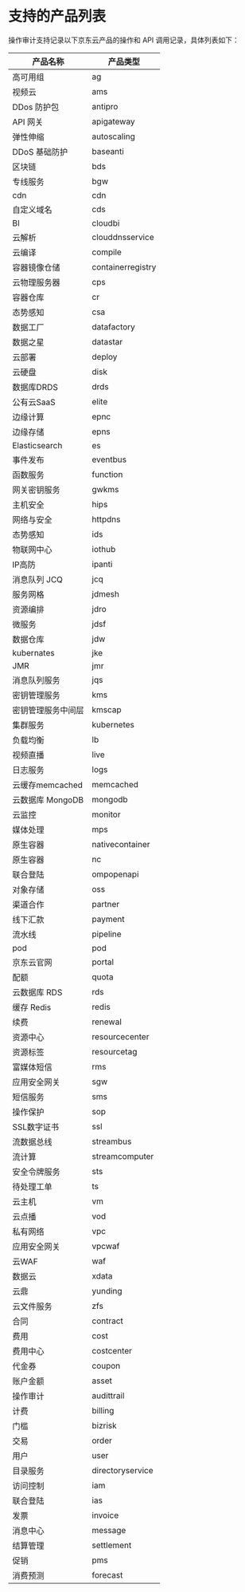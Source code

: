 # 支持的产品列表
 操作审计支持记录以下京东云产品的操作和 API 调用记录，具体列表如下：

| 产品名称 | 产品类型         |
|----------|------------------|
| 高可用组 | ag                 |
| 视频云    | ams              |
| DDos 防护包 | antipro     |
| API 网关 |  apigateway    |
| 弹性伸缩	| autoscaling   |
| DDoS 基础防护 | baseanti    |
| 区块链 | bds  |
| 专线服务	 |bgw  |
| cdn	| cdn |
| 自定义域名 |	cds |
| BI |	cloudbi |
| 云解析	| clouddnsservice |
| 云编译	| compile |
| 容器镜像仓储	| containerregistry |
| 云物理服务器 |	cps |
| 容器仓库	| cr |
| 态势感知 |	csa |
| 数据工厂	| datafactory |
| 数据之星	| datastar |
| 云部署 |	deploy |
| 云硬盘	|disk |
| 数据库DRDS |	drds |
| 公有云SaaS |	elite |
| 边缘计算 |	epnc |
| 边缘存储	| epns |
|Elasticsearch |	es |
| 事件发布 |	eventbus |
| 函数服务	 | function |
| 网关密钥服务	 | gwkms |
| 主机安全 |	hips |
| 网络与安全	 | httpdns |
| 态势感知	 | ids |
| 物联网中心 |	iothub
| IP高防	 | ipanti |
| 消息队列 JCQ	 | jcq |
| 服务网格	 | jdmesh |
| 资源编排	 | jdro |
| 微服务	 | jdsf |
| 数据仓库	 | jdw |
| kubernates	 | jke |
| JMR	 | jmr |
| 消息队列服务	 | jqs |
| 密钥管理服务	 | kms |
| 密钥管理服务中间层	 | kmscap |
| 集群服务 |	kubernetes |
| 负载均衡 |	lb |
| 视频直播 |	live |
| 日志服务 |	logs |
| 云缓存memcached |	memcached |
| 云数据库 MongoDB |	mongodb |
| 云监控 |	monitor |
| 媒体处理 |	mps |
| 原生容器	 | nativecontainer |
| 原生容器 |	nc |
| 联合登陆 |	ompopenapi |
| 对象存储	 | oss |
| 渠道合作	 | partner |
| 线下汇款	 | payment |
| 流水线	 | pipeline |
| pod	 | pod |
| 京东云官网 |	portal |
| 配额	 | quota |
| 云数据库 RDS |	rds |
| 缓存 Redis |	redis |
| 续费	 | renewal |
| 资源中心  | resourcecenter |
| 资源标签	 | resourcetag |
| 富媒体短信 |	rms |
| 应用安全网关	 | sgw |
| 短信服务	 | sms |
| 操作保护	 | sop |
| SSL数字证书	 | ssl |
| 流数据总线 | streambus |
| 流计算	 | streamcomputer |
| 安全令牌服务	 | sts |
| 待处理工单	 | ts |
| 云主机	 | vm |
| 云点播	 | vod |
| 私有网络	 | vpc |
| 应用安全网关 |	vpcwaf |
| 云WAF | waf |
| 数据云	 | xdata |
| 云鼎 |	yunding |
| 云文件服务	 | zfs |
| 合同	 | contract |
| 费用	 | cost |
| 费用中心	 | costcenter |
| 代金券	 | coupon |
| 账户金额	 | asset  |
| 操作审计	 | audittrail |
| 计费	 | billing |
| 门槛	 | bizrisk |
| 交易 |	order |
| 用户	 | user |
| 目录服务	 | directoryservice |
| 访问控制	 | iam |
| 联合登陆	 | ias |
| 发票	 | invoice |
| 消息中心	 | message |
| 结算管理	 | settlement |
| 促销	 | pms |
| 消费预测	 | forecast |

